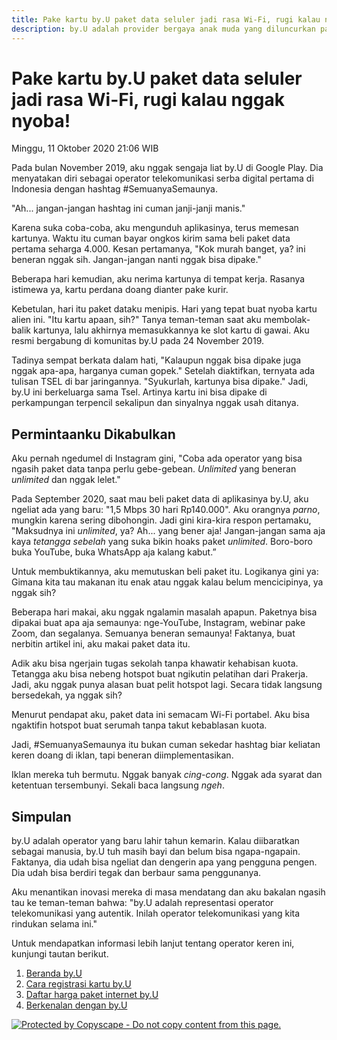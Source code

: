 ```yaml
---
title: Pake kartu by.U paket data seluler jadi rasa Wi-Fi, rugi kalau nggak nyoba!
description: by.U adalah provider bergaya anak muda yang diluncurkan pada 2019
---
```

# Pake kartu by.U paket data seluler jadi rasa Wi-Fi, rugi kalau nggak nyoba!

Minggu, 11 Oktober 2020 21:06 WIB

Pada bulan November 2019, aku nggak sengaja liat by.U di Google Play. Dia menyatakan diri sebagai operator telekomunikasi serba digital pertama di Indonesia dengan hashtag #SemuanyaSemaunya.

"Ah... jangan-jangan hashtag ini cuman janji-janji manis."

Karena suka coba-coba, aku mengunduh aplikasinya, terus memesan kartunya. Waktu itu cuman bayar ongkos kirim sama beli paket data pertama seharga 4.000. Kesan pertamanya, "Kok murah banget, ya? ini beneran nggak sih. Jangan-jangan nanti nggak bisa dipake."

Beberapa hari kemudian, aku nerima kartunya di tempat kerja. Rasanya istimewa ya, kartu perdana doang dianter pake kurir.

Kebetulan, hari itu paket dataku menipis. Hari yang tepat buat nyoba kartu alien ini. "Itu kartu apaan, sih?" Tanya teman-teman saat aku membolak-balik kartunya, lalu akhirnya memasukkannya ke slot kartu di gawai. Aku resmi bergabung di komunitas by.U pada 24 November 2019.

Tadinya sempat berkata dalam hati, "Kalaupun nggak bisa dipake juga nggak apa-apa, harganya cuman gopek." Setelah diaktifkan, ternyata ada tulisan TSEL di bar jaringannya. "Syukurlah, kartunya bisa dipake." Jadi, by.U ini berkeluarga sama Tsel. Artinya kartu ini bisa dipake di perkampungan terpencil sekalipun dan sinyalnya nggak usah ditanya.

## Permintaanku Dikabulkan

Aku pernah ngedumel di Instagram gini, "Coba ada operator yang bisa ngasih paket data tanpa perlu gebe-gebean. _Unlimited_ yang beneran _unlimited_ dan nggak lelet."

Pada September 2020, saat mau beli paket data di aplikasinya by.U, aku ngeliat ada yang baru: "1,5 Mbps 30 hari Rp140.000". Aku orangnya _parno_, mungkin karena sering dibohongin. Jadi gini kira-kira respon pertamaku, "Maksudnya ini _unlimited_, ya? Ah... yang bener aja! Jangan-jangan sama aja kaya _tetangga sebelah_ yang suka bikin hoaks paket _unlimited_. Boro-boro buka YouTube, buka WhatsApp aja kalang kabut.”

Untuk membuktikannya, aku memutuskan beli paket itu. Logikanya gini ya: Gimana kita tau makanan itu enak atau nggak kalau belum mencicipinya, ya nggak sih?

Beberapa hari makai, aku nggak ngalamin masalah apapun. Paketnya bisa dipakai buat apa aja semaunya: nge-YouTube, Instagram, webinar pake Zoom, dan segalanya. Semuanya beneran semaunya! Faktanya, buat nerbitin artikel ini, aku makai paket data itu.

Adik aku bisa ngerjain tugas sekolah tanpa khawatir kehabisan kuota. Tetangga aku bisa nebeng hotspot buat ngikutin pelatihan dari Prakerja. Jadi, aku nggak punya alasan buat pelit hotspot lagi. Secara tidak langsung bersedekah, ya nggak sih?

Menurut pendapat aku, paket data ini semacam Wi-Fi portabel. Aku bisa ngaktifin hotspot buat serumah tanpa takut kebablasan kuota.

Jadi, #SemuanyaSemaunya itu bukan cuman sekedar hashtag biar keliatan keren doang di iklan, tapi beneran diimplementasikan.

Iklan mereka tuh bermutu. Nggak banyak _cing-cong_. Nggak ada syarat dan ketentuan tersembunyi. Sekali baca langsung _ngeh_.

## Simpulan

by.U adalah operator yang baru lahir tahun kemarin. Kalau diibaratkan sebagai manusia, by.U tuh masih bayi dan belum bisa ngapa-ngapain. Faktanya, dia udah bisa ngeliat dan dengerin apa yang pengguna pengen. Dia udah bisa berdiri tegak dan berbaur sama penggunanya.

Aku menantikan inovasi mereka di masa mendatang dan aku bakalan ngasih tau ke teman-teman bahwa: "by.U adalah representasi operator telekomunikasi yang autentik. Inilah operator telekomunikasi yang kita rindukan selama ini."

Untuk mendapatkan informasi lebih lanjut tentang operator keren ini, kunjungi tautan berikut.

1. [Beranda by.U](https://www.byu.id/id)
2. [Cara registrasi kartu by.U](https://jalantikus.com/tips/cara-registrasi-kartu-byu/)
3. [Daftar harga paket internet by.U](https://jalantikus.com/tips/daftar-harga-paket-internet-byu/)
4. [Berkenalan dengan by.U](https://jalantikus.com/apps/by-u/)

[ ![Protected by Copyscape - Do not copy content from this page.](//banners.copyscape.com/img/copyscape-banner-black-200x25.png) ](http://www.copyscape.com/)
